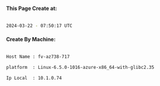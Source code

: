 
   
#### This Page Create at:

```bash

2024-03-22 - 07:50:17 UTC

```

#### Create By Machine:

```bash

Host Name : fv-az738-717

platform  : Linux-6.5.0-1016-azure-x86_64-with-glibc2.35

Ip Local  : 10.1.0.74

```

